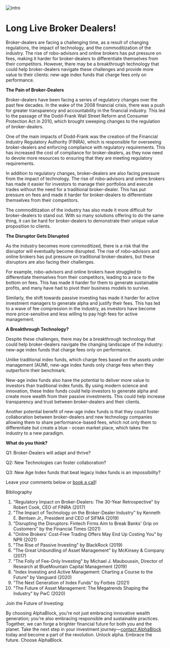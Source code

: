 ![intro](/long_live/intro.png)

# Long Live Broker Dealers!

Broker-dealers are facing a challenging time, as a result of changing regulations, the impact of technology, and the commoditization of the industry. The rise of robo-advisors and online brokers has put pressure on fees, making it harder for broker-dealers to differentiate themselves from their competitors. However, there may be a breakthrough technology that could help broker-dealers navigate these challenges and provide more value to their clients: new-age index funds that charge fees only on performance.

**The Pain of Broker-Dealers**

Broker-dealers have been facing a series of regulatory changes over the past few decades. In the wake of the 2008 financial crisis, there was a push for greater transparency and accountability in the financial industry. This led to the passage of the Dodd-Frank Wall Street Reform and Consumer Protection Act in 2010, which brought sweeping changes to the regulation of broker-dealers.

One of the main impacts of Dodd-Frank was the creation of the Financial Industry Regulatory Authority (FINRA), which is responsible for overseeing broker-dealers and enforcing compliance with regulatory requirements. This has increased the cost of compliance for broker-dealers, as they now need to devote more resources to ensuring that they are meeting regulatory requirements.

In addition to regulatory changes, broker-dealers are also facing pressure from the impact of technology. The rise of robo-advisors and online brokers has made it easier for investors to manage their portfolios and execute trades without the need for a traditional broker-dealer. This has put pressure on fees and made it harder for broker-dealers to differentiate themselves from their competitors.

The commoditization of the industry has also made it more difficult for broker-dealers to stand out. With so many solutions offering to do the same thing, it can be hard for broker-dealers to demonstrate their unique value proposition to clients.

**The Disruptor Gets Disrupted**

As the industry becomes more commoditized, there is a risk that the disruptor will eventually become disrupted. The rise of robo-advisors and online brokers has put pressure on traditional broker-dealers, but these disruptors are also facing their challenges.

For example, robo-advisors and online brokers have struggled to differentiate themselves from their competitors, leading to a race to the bottom on fees. This has made it harder for them to generate sustainable profits, and many have had to pivot their business models to survive.

Similarly, the shift towards passive investing has made it harder for active investment managers to generate alpha and justify their fees. This has led to a wave of fee compression in the industry, as investors have become more price-sensitive and less willing to pay high fees for active management.

**A Breakthrough Technology?**

Despite these challenges, there may be a breakthrough technology that could help broker-dealers navigate the changing landscape of the industry: new-age index funds that charge fees only on performance.

Unlike traditional index funds, which charge fees based on the assets under management (AUM), new-age index funds only charge fees when they outperform their benchmark. 

New-age index funds also have the potential to deliver more value to investors than traditional index funds. By using modern science and innovation, these Index funds could help investors to generate alpha and create more wealth from their passive investments. This could help increase transparency and trust between broker-dealers and their clients.

Another potential benefit of new-age index funds is that they could foster collaboration between broker-dealers and new technology companies allowing them to share performance-based fees, which not only them to differentiate but create a blue - ocean market place, which takes the industry to a new paradigm.

**What do you think?**

Q1: Broker-Dealers will adapt and thrive?

Q2: New Technologies can foster collaboration?

Q3: New Age Index funds that beat legacy Index funds is an impossibility?



Leave your comments below or [book a call](https://outlook.office.com/bookwithme/user/de4badfd20e541df91fe14641a0d4607@alphablock.org?anonymous&ep=plink)!



Bibliography

1. "Regulatory Impact on Broker-Dealers: The 30-Year Retrospective" by Robert Cook, CEO of FINRA (2017)
2. "The Impact of Technology on the Broker-Dealer Industry" by Kenneth E. Bentsen Jr., President and CEO of SIFMA (2019)
3. "Disrupting the Disruptors: Fintech Firms Aim to Break Banks' Grip on Customers" by the Financial Times (2021)
4. "Online Brokers' Cost-Free Trading Offers May End Up Costing You" by NPR (2021)
5. "The Rise of Passive Investing" by BlackRock (2019)
6. "The Great Unbundling of Asset Management" by McKinsey & Company (2017)
7. "The Folly of Fee-Only Investing" by Michael J. Mauboussin, Director of Research at BlueMountain Capital Management (2019)
8. "Index Investing and Active Management: Charting a Course to the Future" by Vanguard (2020)
9. "The Next Generation of Index Funds" by Forbes (2021)
10. "The Future of Asset Management: The Megatrends Shaping the Industry" by PwC (2020)

Join the Future of Investing:

By choosing AlphaBlock, you're not just embracing innovative wealth generation; you're also embracing responsible and sustainable practices. Together, we can forge a brighter financial future for both you and the planet. Take the next step in your investment journey—[contact AlphaBlock](https://calendly.com/mukulpal/alphablock?month=2024-04) today and become a part of the revolution. Unlock alpha. Embrace the future. Choose AlphaBlock.


